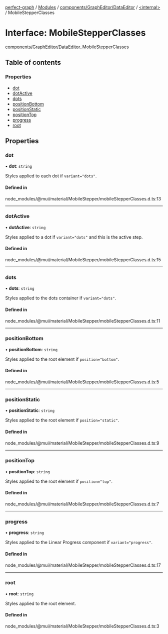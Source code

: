[perfect-graph](../README.md) / [Modules](../modules.md) / [components/GraphEditor/DataEditor](../modules/components_GraphEditor_DataEditor.md) / [<internal\>](../modules/components_GraphEditor_DataEditor._internal_.md) / MobileStepperClasses

# Interface: MobileStepperClasses

[components/GraphEditor/DataEditor](../modules/components_GraphEditor_DataEditor.md).[<internal>](../modules/components_GraphEditor_DataEditor._internal_.md).MobileStepperClasses

## Table of contents

### Properties

- [dot](components_GraphEditor_DataEditor._internal_.MobileStepperClasses.md#dot)
- [dotActive](components_GraphEditor_DataEditor._internal_.MobileStepperClasses.md#dotactive)
- [dots](components_GraphEditor_DataEditor._internal_.MobileStepperClasses.md#dots)
- [positionBottom](components_GraphEditor_DataEditor._internal_.MobileStepperClasses.md#positionbottom)
- [positionStatic](components_GraphEditor_DataEditor._internal_.MobileStepperClasses.md#positionstatic)
- [positionTop](components_GraphEditor_DataEditor._internal_.MobileStepperClasses.md#positiontop)
- [progress](components_GraphEditor_DataEditor._internal_.MobileStepperClasses.md#progress)
- [root](components_GraphEditor_DataEditor._internal_.MobileStepperClasses.md#root)

## Properties

### dot

• **dot**: `string`

Styles applied to each dot if `variant="dots"`.

#### Defined in

node_modules/@mui/material/MobileStepper/mobileStepperClasses.d.ts:13

___

### dotActive

• **dotActive**: `string`

Styles applied to a dot if `variant="dots"` and this is the active step.

#### Defined in

node_modules/@mui/material/MobileStepper/mobileStepperClasses.d.ts:15

___

### dots

• **dots**: `string`

Styles applied to the dots container if `variant="dots"`.

#### Defined in

node_modules/@mui/material/MobileStepper/mobileStepperClasses.d.ts:11

___

### positionBottom

• **positionBottom**: `string`

Styles applied to the root element if `position="bottom"`.

#### Defined in

node_modules/@mui/material/MobileStepper/mobileStepperClasses.d.ts:5

___

### positionStatic

• **positionStatic**: `string`

Styles applied to the root element if `position="static"`.

#### Defined in

node_modules/@mui/material/MobileStepper/mobileStepperClasses.d.ts:9

___

### positionTop

• **positionTop**: `string`

Styles applied to the root element if `position="top"`.

#### Defined in

node_modules/@mui/material/MobileStepper/mobileStepperClasses.d.ts:7

___

### progress

• **progress**: `string`

Styles applied to the Linear Progress component if `variant="progress"`.

#### Defined in

node_modules/@mui/material/MobileStepper/mobileStepperClasses.d.ts:17

___

### root

• **root**: `string`

Styles applied to the root element.

#### Defined in

node_modules/@mui/material/MobileStepper/mobileStepperClasses.d.ts:3

